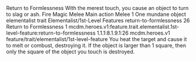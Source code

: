 <ability>
  <name>Return to Formlessness</name>
  <flavor>With the merest touch, you cause an object to turn to slag or ash.</flavor>
  <keywords>
    <keyword>Fire</keyword>
    <keyword>Magic</keyword>
    <keyword>Melee</keyword>
  </keywords>
  <type>Main action</type>
  <distance>Melee 1</distance>
  <target>One mundane object</target>
  <metadata>
    <class>elementalist</class>
    <feature_type>trait</feature_type>
    <file_dpath>Elementalist/1st-Level Features</file_dpath>
    <item_id>return-to-formlessness</item_id>
    <item_index>26</item_index>
    <item_name>Return to Formlessness</item_name>
    <level>1</level>
    <scc>mcdm.heroes.v1:feature.trait.elementalist.1st-level-feature:return-to-formlessness</scc>
    <scdc>1.1.1:8.1.9.1:26</scdc>
    <source>mcdm.heroes.v1</source>
    <type>feature/trait/elementalist/1st-level-feature</type>
  </metadata>
  <effects>
    <effect type="mundane">You heat the target and cause it to melt or combust, destroying it. If the object is larger than 1 square, then only the square of the object you touch is destroyed.</effect>
  </effects>
</ability>
